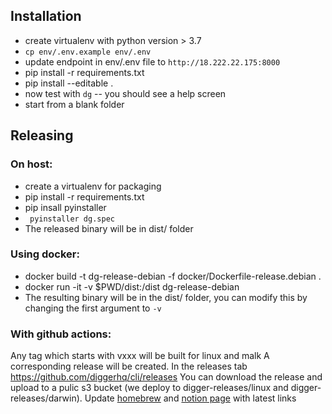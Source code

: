 

## Installation

- create virtualenv with python version > 3.7
- `cp env/.env.example env/.env`
- update endpoint in env/.env file to `http://18.222.22.175:8000`
- pip install -r requirements.txt
- pip install --editable . 
- now test with `dg` -- you should see a help screen
- start from a blank folder


## Releasing

### On host:
- create a virtualenv for packaging
- pip install -r requirements.txt
- pip insall pyinstaller
- ` pyinstaller dg.spec`
- The released binary will be in dist/ folder

### Using docker:
-  docker build -t dg-release-debian -f docker/Dockerfile-release.debian .
- docker run -it -v $PWD/dist:/dist dg-release-debian
- The resulting binary will be in the dist/ folder, you can modify this by changing the first argument to `-v`

### With github actions:
Any tag which starts with vxxx will be built for linux and malk
A corresponding release will be created. In the releases tab https://github.com/diggerhq/cli/releases
You can download the release and upload to a pulic s3 bucket (we deploy to digger-releases/linux and digger-releases/darwin).
Update [homebrew](https://github.com/diggerhq/homebrew-tap/blob/master/Formula/dg.rb) and [notion page](https://www.notion.so/Quick-Start-deploy-a-service-d55adaf6bcb84399a3ab0633b19a2a45) with latest links
